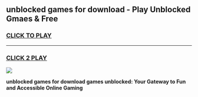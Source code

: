 
## unblocked games for download - Play Unblocked Gmaes & Free
<h3>
<a href="https://premium.freeplayer.one?title=unblocked_games_for_download&ref=19F">CLICK TO PLAY</a></h3>
<hr>

<h3>
<a href="https://premium.freeplayer.one?title=unblocked_games_for_download&ref=19F">CLICK 2 PLAY</a>
  
</h3>

<a href="https://premium.freeplayer.one?title=unblocked_games_for_download&ref=19F/"><img src="https://clearcache.store/games.png"></a>


**unblocked games for download games unblocked: Your Gateway to Fun and Accessible Online Gaming**
